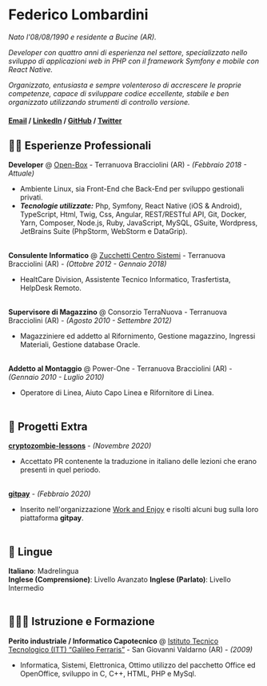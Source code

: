 # Federico Lombardini
_Nato l'08/08/1990 e residente a Bucine (AR)._

_Developer con quattro anni di esperienza nel settore, specializzato nello sviluppo di applicazioni web in PHP con il framework Symfony e mobile con React Native._

_Organizzato, entusiasta e sempre volenteroso di accrescere le proprie competenze, capace di sviluppare codice eccellente, stabile e ben organizzato utilizzando strumenti di controllo versione._

#### [Email](mailto:lomba90@libero.it) / [LinkedIn](https://www.linkedin.com/in/federico-lombardini/) / [GitHub](https://github.com/nobady90) / [Twitter](https://twitter.com/NobadyProducer)

## 👨‍💻 Esperienze Professionali

**Developer** @ [Open-Box](https://www.open-box.it/) - Terranuova Bracciolini (AR) - _(Febbraio 2018 - Attuale)_ <br>
  - Ambiente Linux, sia Front-End che Back-End per sviluppo gestionali privati.
  - **_Tecnologie utilizzate:_** Php, Symfony, React Native (iOS & Android), TypeScript, Html, Twig, Css, Angular, REST/RESTful API, Git, Docker, Yarn, Composer, Node.js, Ruby, JavaScript, MySQL, GSuite, Wordpress, JetBrains Suite (PhpStorm, WebStorm e DataGrip).
<br><br>

**Consulente Informatico** @ [Zucchetti Centro Sistemi](http://www.zcscompany.com/it/) - Terranuova Bracciolini (AR) - _(Ottobre 2012 - Gennaio 2018)_ <br>
  - HealtCare Division, Assistente Tecnico Informatico, Trasfertista, HelpDesk Remoto.
<br><br>

**Supervisore di Magazzino** @ Consorzio TerraNuova - Terranuova Bracciolini (AR) - _(Agosto 2010 - Settembre 2012)_ <br>
  - Magazziniere ed addetto al Rifornimento, Gestione magazzino, Ingressi Materiali, Gestione database Oracle.
<br><br>

**Addetto al Montaggio** @ Power-One - Terranuova Bracciolini (AR) - _(Gennaio 2010 - Luglio 2010)_ <br>
  - Operatore di Linea, Aiuto Capo Linea e Rifornitore di Linea.
<br><br>

## 📌 Progetti Extra

**[cryptozombie-lessons](https://github.com/loomnetwork/cryptozombie-lessons)** - _(Novembre 2020)_ <br>
  - Accettato PR contenente la traduzione in italiano delle lezioni che erano presenti in quel periodo.
<br><br>

**[gitpay](https://github.com/worknenjoy/gitpay)** - _(Febbraio 2020)_ <br>
  - Inserito nell'organizzazione [Work and Enjoy](https://github.com/worknenjoy) e risolti alcuni bug sulla loro piattaforma **gitpay**.
<br><br>

## 💬 Lingue

**Italiano**: Madrelingua <br>
**Inglese (Comprensione)**: Livello Avanzato
**Inglese (Parlato)**: Livello Intermedio
<br><br>

## 👨🏻‍🎓 Istruzione e Formazione

**Perito industriale / Informatico Capotecnico** @ [Istituto Tecnico Tecnologico (ITT) “Galileo Ferraris”](https://www.isisvaldarno.edu.it/struttura/isis-valdarno/) - San Giovanni Valdarno (AR) - _(2009)_ <br>
  - Informatica, Sistemi, Elettronica, Ottimo utilizzo del pacchetto Office ed OpenOffice, sviluppo in C, C++, HTML, PHP e MySql.
<br><br>
